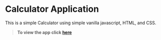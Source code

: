 # Calculator Application 

This is a simple Calculator using simple vanilla javascript, HTML, and CSS.


> **To view the app click [here](157.230.221.98/simple_Calculator)**


